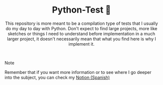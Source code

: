 <h1 align="center"> Python-Test 🐍 </h1>
<p align="center">
This repository is more meant to be a compilation type of tests that I usually do my day to day with Python. Don't expect to find large projects, more like sketches or things I need to understand before implementation in a much larger project, it doesn't necessarily mean that what you find here is why I implement it.
</p>
<br>

> [!NOTE]
> Remember that if you want more information or to see where I go deeper into the subject, you can check my [Notion (Spanish)](https://www.notion.so/PYTHON-f6ee73edc738452c93c872352d16d6a6?pvs=4)